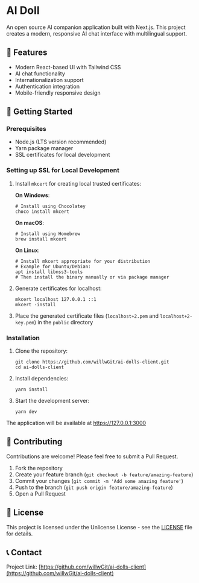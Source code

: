 # AI Doll

An open source AI companion application built with Next.js. This project creates a modern, responsive AI chat interface with multilingual support.

## 🌟 Features

- Modern React-based UI with Tailwind CSS
- AI chat functionality
- Internationalization support
- Authentication integration
- Mobile-friendly responsive design

## 🚀 Getting Started

### Prerequisites

- Node.js (LTS version recommended)
- Yarn package manager
- SSL certificates for local development

### Setting up SSL for Local Development

1. Install `mkcert` for creating local trusted certificates:

   **On Windows**:

   ```
   # Install using Chocolatey
   choco install mkcert
   ```

   **On macOS**:

   ```
   # Install using Homebrew
   brew install mkcert
   ```

   **On Linux**:

   ```
   # Install mkcert appropriate for your distribution
   # Example for Ubuntu/Debian:
   apt install libnss3-tools
   # Then install the binary manually or via package manager
   ```

2. Generate certificates for localhost:

   ```
   mkcert localhost 127.0.0.1 ::1
   mkcert -install
   ```

3. Place the generated certificate files (`localhost+2.pem` and `localhost+2-key.pem`) in the `public` directory

### Installation

1. Clone the repository:

   ```
   git clone https://github.com/willwGit/ai-dolls-client.git
   cd ai-dolls-client
   ```

2. Install dependencies:

   ```
   yarn install
   ```

3. Start the development server:
   ```
   yarn dev
   ```

The application will be available at https://127.0.0.1:3000

## 🤝 Contributing

Contributions are welcome! Please feel free to submit a Pull Request.

1. Fork the repository
2. Create your feature branch (`git checkout -b feature/amazing-feature`)
3. Commit your changes (`git commit -m 'Add some amazing feature'`)
4. Push to the branch (`git push origin feature/amazing-feature`)
5. Open a Pull Request

## 📄 License

This project is licensed under the Unlicense License - see the [LICENSE](LICENSE) file for details.

## 📞 Contact

Project Link: [https://github.com/willwGit/ai-dolls-client](https://github.com/willwGit/ai-dolls-client)
